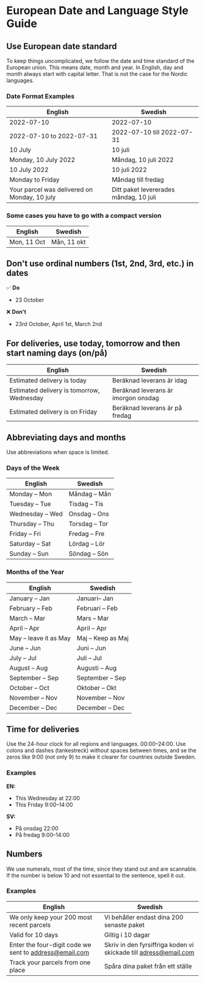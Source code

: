 # European Date and Language Style Guide

## Use European date standard

To keep things uncomplicated, we follow the date and time standard of the European union. This means date, month and year. In English, day and month always start with capital letter. That is not the case for the Nordic languages.

### Date Format Examples

| English | Swedish |
|---------|---------|
| 2022-07-10 | 2022-07-10 |
| 2022-07-10 to 2022-07-31 | 2022-07-10 till 2022-07-31 |
| 10 July | 10 juli |
| Monday, 10 July 2022 | Måndag, 10 juli 2022 |
| 10 July 2022 | 10 juli 2022 |
| Monday to Friday | Måndag till fredag |
| Your parcel was delivered on Monday, 10 july | Ditt paket levererades måndag, 10 juli |

### Some cases you have to go with a compact version

| English | Swedish |
|---------|---------|
| Mon, 11 Oct | Mån, 11 okt |

## Don't use ordinal numbers (1st, 2nd, 3rd, etc.) in dates

✅ **Do**
- 23 October

❌ **Don't**
- 23rd October, April 1st, March 2nd

## For deliveries, use today, tomorrow and then start naming days (on/på)

| English | Swedish |
|---------|---------|
| Estimated delivery is today | Beräknad leverans är idag |
| Estimated delivery is tomorrow, Wednesday | Beräknad leverans är imorgon onsdag |
| Estimated delivery is on Friday | Beräknad leverans är på fredag |

## Abbreviating days and months

Use abbreviations when space is limited.

### Days of the Week

| English | Swedish |
|---------|---------|
| Monday – Mon | Måndag – Mån |
| Tuesday – Tue | Tisdag – Tis |
| Wednesday – Wed | Onsdag – Ons |
| Thursday – Thu | Torsdag – Tor |
| Friday – Fri | Fredag – Fre |
| Saturday – Sat | Lördag – Lör |
| Sunday – Sun | Söndag – Sön |

### Months of the Year

| English | Swedish |
|---------|---------|
| January – Jan | Januari– Jan |
| February – Feb | Februari – Feb |
| March – Mar | Mars – Mar |
| April – Apr | April – Apr |
| May – leave it as May | Maj – Keep as Maj |
| June – Jun | Juni – Jun |
| July – Jul | Juli – Jul |
| August – Aug | Augusti – Aug |
| September – Sep | September – Sep |
| October – Oct | Oktober – Okt |
| November – Nov | November – Nov |
| December – Dec | December – Dec |

## Time for deliveries

Use the 24-hour clock for all regions and languages. 00:00–24:00. Use colons and dashes (tankestreck) without spaces between times, and se the zeros like 9:00 (not only 9) to make it clearer for countries outside Sweden.

### Examples

**EN:**
- This Wednesday at 22:00
- This Friday 9:00–14:00

**SV:**
- På onsdag 22:00
- På fredag 9:00–14:00

## Numbers

We use numerals, most of the time, since they stand out and are scannable. If the number is below 10 and not essential to the sentence, spell it out.

### Examples

| English | Swedish |
|---------|---------|
| We only keep your 200 most recent parcels | Vi behåller endast dina 200 senaste paket |
| Valid for 10 days | Giltig i 10 dagar |
| Enter the four-digit code we sent to address@email.com | Skriv in den fyrsiffriga koden vi skickade till adress@email.com |
| Track your parcels from one place | Spåra dina paket från ett ställe |